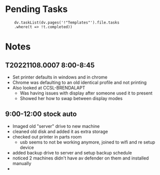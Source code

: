 
# Pending Tasks
```dataviewjs
	dv.taskList(dv.pages('!"Templates"').file.tasks
	.where(t => !t.completed))
```

# Notes

## T20221108.0007 8:00-8:45

- Set printer defaults in windows and in chrome
- Chrome was defaulting to an old identical profile and not printing
- Also looked at   CCSL-BRENDALAPT
	- Was having issues with display after someone used it to present
	- Showed her how to swap between display modes

## 9:00-12:00 stock auto
- Imaged old "server" drive to new machine
- cleaned old disk and added it as extra storage
- checked out printer in parts room
	- usb seems to not be working anymore, joined to wifi and re setup device
- added backup drive to server and setup backup schedule
- noticed 2 machines didn't have av defender on them and installed manually
- 